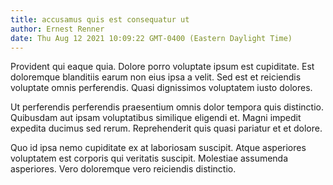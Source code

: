 ```yaml
---
title: accusamus quis est consequatur ut
author: Ernest Renner
date: Thu Aug 12 2021 10:09:22 GMT-0400 (Eastern Daylight Time)
---
```

Provident qui eaque quia. Dolore porro voluptate ipsum est cupiditate. Est doloremque blanditiis earum non eius ipsa a velit. Sed est et reiciendis voluptate omnis perferendis. Quasi dignissimos voluptatem iusto dolores.

 Ut perferendis perferendis praesentium omnis dolor tempora quis distinctio. Quibusdam aut ipsam voluptatibus similique eligendi et. Magni impedit expedita ducimus sed rerum. Reprehenderit quis quasi pariatur et et dolore.

 Quo id ipsa nemo cupiditate ex at laboriosam suscipit. Atque asperiores voluptatem est corporis qui veritatis suscipit. Molestiae assumenda asperiores. Vero doloremque vero reiciendis distinctio.